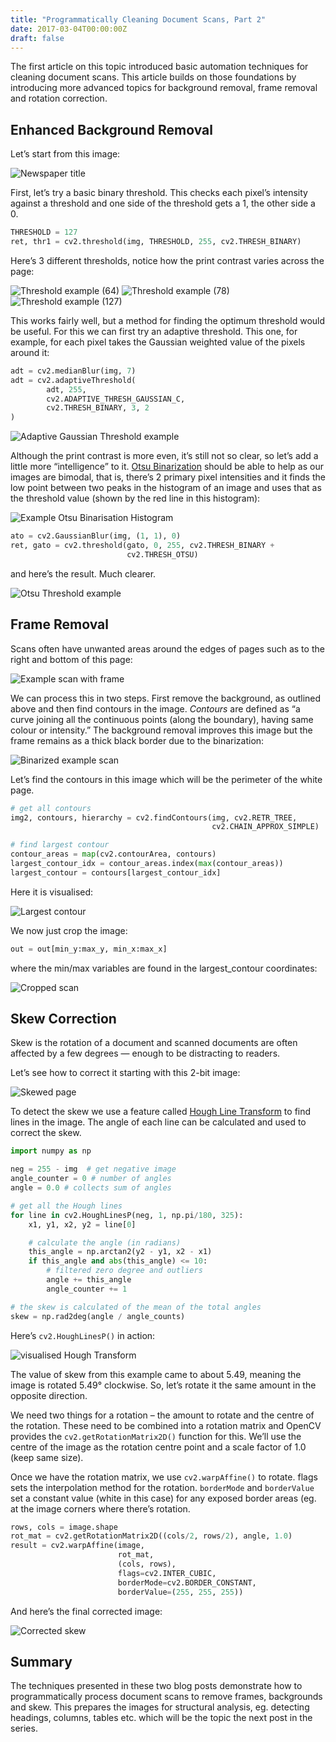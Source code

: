 ```yaml
---
title: "Programmatically Cleaning Document Scans, Part 2"
date: 2017-03-04T00:00:00Z
draft: false
---
```

The first article on this topic introduced basic automation techniques for cleaning document scans. This article builds on those foundations by introducing more advanced topics for background removal, frame removal and rotation correction.

<!--more-->

## Enhanced Background Removal

Let’s start from this image:

![Newspaper title](001.original.png)

First, let’s try a basic binary threshold. This checks each pixel’s intensity against a threshold and one side of the threshold gets a 1, the other side a 0.

```python
THRESHOLD = 127
ret, thr1 = cv2.threshold(img, THRESHOLD, 255, cv2.THRESH_BINARY)
```

Here’s 3 different thresholds, notice how the print contrast varies across the page:

![Threshold example (64)](001.threshold_binary_64.png)
![Threshold example (78)](001.threshold_binary_78.png)
![Threshold example (127)](001.threshold_binary_127.png)

This works fairly well, but a method for finding the optimum threshold would be useful. For this we can first try an adaptive threshold. This one, for example, for each pixel takes the Gaussian weighted value of the pixels around it:

```python
adt = cv2.medianBlur(img, 7)
adt = cv2.adaptiveThreshold(
        adt, 255,
        cv2.ADAPTIVE_THRESH_GAUSSIAN_C,
        cv2.THRESH_BINARY, 3, 2
)
```

![Adaptive Gaussian Threshold example](001.adaptive_threshold_gaussianotsu.png)

Although the print contrast is more even, it’s still not so clear, so let’s add a little more “intelligence” to it. [Otsu Binarization](http://docs.opencv.org/3.1.0/d7/d4d/tutorial_py_thresholding.html) should be able to help as our images are bimodal, that is, there’s 2 primary pixel intensities and it finds the low point between two peaks in the histogram of an image and uses that as the threshold value (shown by the red line in this histogram):

![Example Otsu Binarisation Histogram](histogram-otsu.jpg)

```python
ato = cv2.GaussianBlur(img, (1, 1), 0)
ret, gato = cv2.threshold(gato, 0, 255, cv2.THRESH_BINARY +
                          cv2.THRESH_OTSU)
```

and here’s the result. Much clearer.

![Otsu Threshold example](001.adaptive_threshold_gaussianotsu-b.png)

## Frame Removal

Scans often have unwanted areas around the edges of pages such as to the right and bottom of this page:

![Example scan with frame](frame-removal.0.original.jpg)

We can process this in two steps. First remove the background, as outlined above and then find contours in the image. _Contours_ are defined as “a curve joining all the continuous points (along the boundary), having same colour or intensity.” The background removal improves this image but the frame remains as a thick black border due to the binarization:

![Binarized example scan](frame-removal.1.thresholdotsubin.png)

Let’s find the contours in this image which will be the perimeter of the white page.

```python
# get all contours
img2, contours, hierarchy = cv2.findContours(img, cv2.RETR_TREE,
                                             cv2.CHAIN_APPROX_SIMPLE)

# find largest contour
contour_areas = map(cv2.contourArea, contours)
largest_contour_idx = contour_areas.index(max(contour_areas))
largest_contour = contours[largest_contour_idx]
```

Here it is visualised:

![Largest contour](frame-removal.2.draw_frame.png)

We now just crop the image:

```python
out = out[min_y:max_y, min_x:max_x]
```

where the min/max variables are found in the largest_contour coordinates:

![Cropped scan](frame-removal.3.frame-removal.png)

## Skew Correction

Skew is the rotation of a document and scanned documents are often affected by a few degrees — enough to be distracting to readers.

Let’s see how to correct it starting with this 2-bit image:

![Skewed page](rotated.png)

To detect the skew we use a feature called [Hough Line Transform](http://docs.opencv.org/3.0-beta/modules/imgproc/doc/feature_detection.html) to find lines in the image. The angle of each line can be calculated and used to correct the skew.

```python
import numpy as np

neg = 255 - img  # get negative image
angle_counter = 0 # number of angles
angle = 0.0 # collects sum of angles

# get all the Hough lines
for line in cv2.HoughLinesP(neg, 1, np.pi/180, 325):
    x1, y1, x2, y2 = line[0]

    # calculate the angle (in radians)
    this_angle = np.arctan2(y2 - y1, x2 - x1)
    if this_angle and abs(this_angle) <= 10:
        # filtered zero degree and outliers
        angle += this_angle
        angle_counter += 1

# the skew is calculated of the mean of the total angles
skew = np.rad2deg(angle / angle_counts)
```

Here’s `cv2.HoughLinesP()` in action:

![visualised Hough Transform](rotated-demo-e1488620004567.png)

The value of skew from this example came to about 5.49, meaning the image is rotated 5.49° clockwise. So, let’s rotate it the same amount in the opposite direction.

We need two things for a rotation – the amount to rotate and the centre of the rotation. These need to be combined into a rotation matrix and OpenCV provides the `cv2.getRotationMatrix2D()` function for this. We’ll use the centre of the image as the rotation centre point and a scale factor of 1.0 (keep same size).

Once we have the rotation matrix, we use `cv2.warpAffine()` to rotate. flags sets the interpolation method for the rotation. `borderMode` and `borderValue` set a constant value (white in this case) for any exposed border areas (eg. at the image corners where there’s rotation.

```python
rows, cols = image.shape
rot_mat = cv2.getRotationMatrix2D((cols/2, rows/2), angle, 1.0)
result = cv2.warpAffine(image,
                        rot_mat,
                        (cols, rows),
                        flags=cv2.INTER_CUBIC,
                        borderMode=cv2.BORDER_CONSTANT,
                        borderValue=(255, 255, 255))
```

And here’s the final corrected image:

![Corrected skew](rotated-fixed.png)

## Summary

The techniques presented in these two blog posts demonstrate how to programmatically process document scans to remove frames, backgrounds and skew. This prepares the images for structural analysis, eg. detecting headings, columns, tables etc. which will be the topic the next post in the series.
